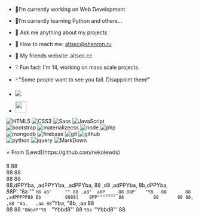 - 🧨I’m currently working on Web Development
- 🖤I’m currently learning Python and others...
- 💉 Ask me anything about my projects
- 📧 How to reach me: altsec@shenron.ru
- 🎈 My friends website: altsec.cc
- ❔ Fun fact: I'm 14, working on mass scale projects.
- 🃏"Some people want to see you fail. Disappoint them!"

- <a href="https://www.instagram.com/lewd.cs/"><img src="https://img.shields.io/badge/instagram%20@lewd.cs-DD2476?style=for-the-badge&logo=instagram&logoColor=white"/></a>
- <a href="https://altsec.cc/"><img height="30px" src="https://img.shields.io/badge/My%20Website:%20altsec.cc-8E2DE2?style=for-the-badge&logo=google%20chrome&logoColor=white"/></a>


![HTML5](https://img.shields.io/badge/html%205-grey?style=for-the-badge&logo=html5&logoColor=white&labelColor=8E2DE2)
![CSS3](https://img.shields.io/badge/css%203-grey?style=for-the-badge&logo=css3&logoColor=white&labelColor=8E2DE2)
![Sass](https://img.shields.io/badge/sass-grey?style=for-the-badge&logo=sass&logoColor=white&labelColor=8E2DE2)
![JavaScript](https://img.shields.io/badge/-JavaScript-grey?style=for-the-badge&logo=javascript&logoColor=white&labelColor=8E2DE2)
<br>
![bootstrap](https://img.shields.io/badge/-bootstrap-grey?style=for-the-badge&logo=bootstrap&logoColor=white&labelColor=8E2DE2)
![materializecss](https://img.shields.io/badge/Materialize%20css-grey?style=for-the-badge&logo=google&logoColor=white&labelColor=8E2DE2)
![node](https://img.shields.io/badge/-node-grey?style=for-the-badge&logo=node.js&logoColor=white&labelColor=8E2DE2)
![php](https://img.shields.io/badge/-php-grey?style=for-the-badge&logo=php&logoColor=white&labelColor=8E2DE2)
<br>
![mongodb](https://img.shields.io/badge/-mongodb-grey?style=for-the-badge&logo=mongodb&logoColor=white&labelColor=8E2DE2)
![firebase](https://img.shields.io/badge/-firebase-grey?style=for-the-badge&logo=firebase&logoColor=white&labelColor=8E2DE2)
![git](https://img.shields.io/badge/-git-grey?style=for-the-badge&logo=git&logoColor=white&labelColor=8E2DE2)
![github](https://img.shields.io/badge/-github-grey?style=for-the-badge&logo=github&logoColor=white&labelColor=8E2DE2)
<br>
![python](https://img.shields.io/badge/-python-grey?style=for-the-badge&logo=python&logoColor=white&labelColor=8E2DE2)
![jquery](https://img.shields.io/badge/-jquery-grey?style=for-the-badge&logo=jquery&logoColor=white&labelColor=8E2DE2)
![MarkDown](https://img.shields.io/badge/-Markdown-grey?style=for-the-badge&logo=Markdown&logoColor=white&labelColor=8E2DE2)

<p align="center">
</p>
⭐️ From [Lewd](https://github.com/nekolewds)

8                                88                              
88                                88                              
88                                88                              
88,dPPYba,  ,adPPYYba,  ,adPPYba, 88   ,d8  ,adPPYba, 8b,dPPYba,  
88P'    "8a ""     `Y8 a8"     "" 88 ,a8"  a8P_____88 88P'   "Y8  
88       88 ,adPPPPP88 8b         8888[    8PP""""""" 88          
88       88 88,    ,88 "8a,   ,aa 88`"Yba, "8b,   ,aa 88          
88       88 `"8bbdP"Y8  `"Ybbd8"' 88   `Y8a `"Ybbd8"' 88          
